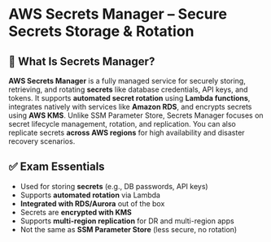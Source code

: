 # AWS Secrets Manager – Secure Secrets Storage & Rotation

## 🔐 What Is Secrets Manager?

**AWS Secrets Manager** is a fully managed service for securely storing, retrieving, and rotating **secrets** like database credentials, API keys, and tokens. It supports **automated secret rotation** using **Lambda functions**, integrates natively with services like **Amazon RDS**, and encrypts secrets using **AWS KMS**. Unlike SSM Parameter Store, Secrets Manager focuses on secret lifecycle management, rotation, and replication. You can also replicate secrets **across AWS regions** for high availability and disaster recovery scenarios.

## ✅ Exam Essentials

- Used for storing **secrets** (e.g., DB passwords, API keys)
- Supports **automated rotation** via Lambda
- **Integrated with RDS/Aurora** out of the box
- Secrets are **encrypted with KMS**
- Supports **multi-region replication** for DR and multi-region apps
- Not the same as **SSM Parameter Store** (less secure, no rotation)
